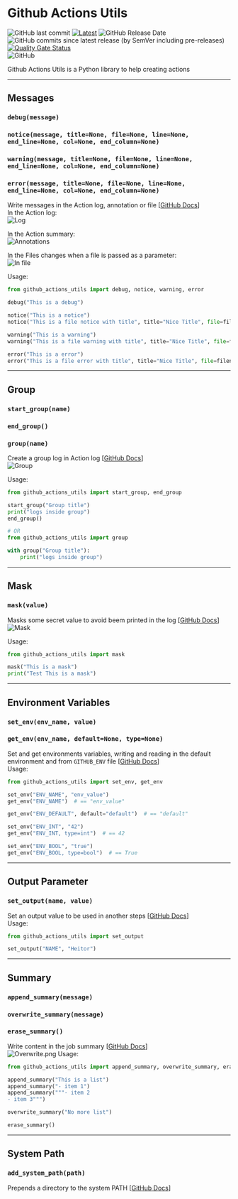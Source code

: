 # Github Actions Utils

![GitHub last commit](https://img.shields.io/github/last-commit/heitorpolidoro/github_actions_utils)
[![Latest](https://img.shields.io/github/release/heitorpolidoro/github_actions_utils.svg?label=latest)](https://github.com/heitorpolidoro/github_actions_utils/releases/latest)
![GitHub Release Date](https://img.shields.io/github/release-date/heitorpolidoro/github_actions_utils)
![GitHub commits since latest release (by SemVer including pre-releases)](https://img.shields.io/github/commits-since/heitorpolidoro/github_actions_utils/latest)<br>
[![Quality Gate Status](https://sonarcloud.io/api/project_badges/measure?project=heitorpolidoro_github_actions_utils&metric=alert_status)](https://sonarcloud.io/summary/new_code?id=heitorpolidoro_github_actions_utils)<br>
![GitHub](https://img.shields.io/github/license/heitorpolidoro/github_actions_utils)

Github Actions Utils is a Python library to help creating actions

---
## Messages
### `debug(message)`

### `notice(message, title=None, file=None, line=None, end_line=None, col=None, end_column=None)`

### `warning(message, title=None, file=None, line=None, end_line=None, col=None, end_column=None)`

### `error(message, title=None, file=None, line=None, end_line=None, col=None, end_column=None)`

Write messages in the Action log, annotation or file 
[[GitHub Docs](https://docs.github.com/en/actions/using-workflows/workflow-commands-for-github-actions#setting-a-debug-message)]<br>
In the Action log:<br>
![Log](images/log.png)

In the Action summary:<br>
![Annotations](images/annotations.png)

In the Files changes when a file is passed as a parameter:<br>
![In file](images/in_file.png)

Usage:
```python
from github_actions_utils import debug, notice, warning, error

debug("This is a debug")

notice("This is a notice")
notice("This is a file notice with title", title="Nice Title", file=filename)

warning("This is a warning")
warning("This is a file warning with title", title="Nice Title", file=filename)

error("This is a error")
error("This is a file error with title", title="Nice Title", file=filename)
```
---
## Group
### `start_group(name)`

### `end_group()`

### `group(name)`
Create a group log in Action log 
[[GitHub Docs](https://docs.github.com/en/actions/using-workflows/workflow-commands-for-github-actions#grouping-log-lines)]<br>
![Group](images/group.png)

Usage:
```python
from github_actions_utils import start_group, end_group

start_group("Group title")
print("logs inside group")
end_group()

# OR
from github_actions_utils import group

with group("Group title"):
    print("logs inside group")
```
---
## Mask
### `mask(value)`
Masks some secret value to avoid beem printed in the log
[[GitHub Docs](https://docs.github.com/en/actions/using-workflows/workflow-commands-for-github-actions#masking-a-value-in-a-log)]<br>
![Mask](images/mask.png)

Usage:
```python
from github_actions_utils import mask

mask("This is a mask")
print("Test This is a mask")
```
---
## Environment Variables
### `set_env(env_name, value)`

### `get_env(env_name, default=None, type=None)`
Set and get environments variables, writing and reading in the default environment and from `GITHUB_ENV` file
[[GitHub Docs](https://docs.github.com/en/actions/using-workflows/workflow-commands-for-github-actions#environment-files)]<br>
Usage:
```python
from github_actions_utils import set_env, get_env

set_env("ENV_NAME", "env_value")
get_env("ENV_NAME")  # == "env_value"

get_env("ENV_DEFAULT", default="default")  # == "default"

set_env("ENV_INT", "42")
get_env("ENV_INT, type=int")  # == 42

set_env("ENV_BOOL", "true")
get_env("ENV_BOOL, type=bool")  # == True

```
---
## Output Parameter
### `set_output(name, value)`
Set an output value to be used in another steps
[[GitHub Docs](https://docs.github.com/en/actions/using-workflows/workflow-commands-for-github-actions#setting-an-output-parameter)]<br>
Usage:
```python
from github_actions_utils import set_output

set_output("NAME", "Heitor")
```
---
## Summary
### `append_summary(message)`
### `overwrite_summary(message)`
### `erase_summary()`
Write content in the job summary
[[GitHub Docs](https://docs.github.com/en/actions/using-workflows/workflow-commands-for-github-actions#adding-a-job-summary)]<br>
![Overwrite.png](images/overwrite.png)
Usage:
```python
from github_actions_utils import append_summary, overwrite_summary, erase_summary

append_summary("This is a list")
append_summary("- item 1")
append_summary("""- item 2
- item 3""")

overwrite_summary("No more list")

erase_summary()
```
---
## System Path
### `add_system_path(path)`
Prepends a directory to the system PATH
[[GitHub Docs](https://docs.github.com/en/actions/using-workflows/workflow-commands-for-github-actions#adding-a-system-path)]<br>
